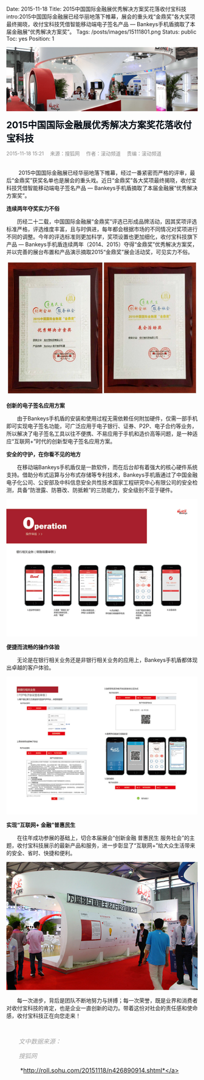 Date: 2015-11-18
Title: 2015中国国际金融展优秀解决方案奖花落收付宝科技
intro:2015中国国际金融展已经华丽地落下帷幕，展会的重头戏“金鼎奖”各大奖项最终揭晓，收付宝科技凭借智能移动端电子签名产品 — Bankeys手机盾摘取了本届金融展“优秀解决方案奖”。
Tags: /posts/images/15111801.png
Status: public
Toc: yes
Position: 1

![Alt text](/posts/images/15111801.png) 

<font color=#000b15 size=5>**2015中国国际金融展优秀解决方案奖花落收付宝科技**</font>

<font color=#898989 size=2>2015-11-18 15:21 &ensp;&ensp;来源：搜狐网&ensp;&ensp; 作者：滚动频道&ensp;&ensp; 责编：滚动频道</font>

<br>
　　
2015中国国际金融展已经华丽地落下帷幕，经过一番紧密而严格的评审，最后“金鼎奖”获奖名单也是展会的重头戏。近日“金鼎奖”各大奖项最终揭晓，收付宝科技凭借智能移动端电子签名产品 — Bankeys手机盾摘取了本届金融展“优秀解决方案奖”。


**连续两年夺奖实力不俗**

　　历经二十二载，中国国际金融展“金鼎奖”评选已形成品牌活动，因其奖项评选标准严格，评选维度丰富，且与时俱进，每年都会根据市场的不同情况对奖项进行不同的调整。今年的评选标准则更加科学，奖项设置也更加细化，收付宝科技旗下产品 — Bankeys手机盾连续两年（2014、2015）夺得“金鼎奖”优秀解决方案奖，并以完善的展台布置和产品演示摘取2015“金鼎奖”展会活动奖，可见实力不俗。

![Alt text](/posts/images/15111802.jpg) 


**创新的电子签名应用方案**

　　由于Bankeys手机盾的安装和使用过程无需依赖任何附加硬件，仅需一部手机即可实现电子签名功能，可广泛应用于电子银行、证券、P2P、电子合约等业务，所以解决了电子签名工具以往不便携、不易应用于手机和造价高等问题，是一种适应“互联网+”时代的创新型电子签名应用方案。


**安全的守护，在你看不见的地方**

　　在移动端Bankeys手机盾仅是一款软件，而在后台却有着强大的核心硬件系统支持。借助分布式运算与分布式存储等专利技术，Bankeys手机盾通过了中国金融电子化公司、公安部及中科信息安全共性技术国家工程研究中心有限公司的安全检测，具备“防泄露、防篡改、防抵赖”的三防能力，安全级别不亚于硬件。

![Alt text](/posts/images/15111803.png) 


**便捷而流畅的操作体验**

　　无论是在银行相关业务还是非银行相关业务的应用上，Bankeys手机盾都体现出卓越的客户体验。
 
![Alt text](/posts/images/15111804.png) 


**实现“互联网+ 金融”普惠民生**

　　在往年成功参展的基础上，切合本届展会“创新金融 普惠民生 服务社会”的主题，收付宝科技展示的最新产品和服务，进一步彰显了“互联网+”给大众生活带来的安全、省时、快捷和便利。

![Alt text](/posts/images/15111805.jpg) 


　　每一次进步，背后是团队不断地努力与拼搏；每一次荣誉，既是业界和消费者对收付宝科技的肯定，也是企业一直创新的动力。带着这份对社会的责任感和使命感，收付宝科技正在向您走来！
</font>

<br>

　　<font color=#a5a5a5 size=3>
*文中数据来源：*
</font>

　　<font color=#a5a5a5 size=3>
*搜狐网*
</font>
　　
　　<font color=#a5a5a5 size=3>

　　 <a>*http://roll.sohu.com/20151118/n426890914.shtml*</a>	
</font>

　　

